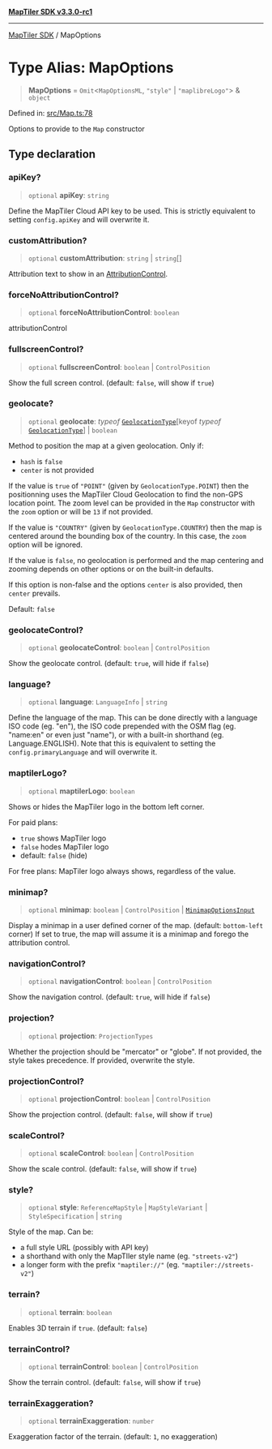 [**MapTiler SDK v3.3.0-rc1**](../README.md)

***

[MapTiler SDK](../README.md) / MapOptions

# Type Alias: MapOptions

> **MapOptions** = `Omit`\<`MapOptionsML`, `"style"` \| `"maplibreLogo"`\> & `object`

Defined in: [src/Map.ts:78](https://github.com/maptiler/maptiler-sdk-js/blob/d9cb958ebf063ecde2f6f583eb172e5a83460e6a/src/Map.ts#L78)

Options to provide to the `Map` constructor

## Type declaration

### apiKey?

> `optional` **apiKey**: `string`

Define the MapTiler Cloud API key to be used. This is strictly equivalent to setting
`config.apiKey` and will overwrite it.

### customAttribution?

> `optional` **customAttribution**: `string` \| `string`[]

Attribution text to show in an [AttributionControl](../classes/AttributionControl.md).

### forceNoAttributionControl?

> `optional` **forceNoAttributionControl**: `boolean`

attributionControl

### fullscreenControl?

> `optional` **fullscreenControl**: `boolean` \| `ControlPosition`

Show the full screen control. (default: `false`, will show if `true`)

### geolocate?

> `optional` **geolocate**: *typeof* [`GeolocationType`](../variables/GeolocationType.md)\[keyof *typeof* [`GeolocationType`](../variables/GeolocationType.md)\] \| `boolean`

Method to position the map at a given geolocation. Only if:
- `hash` is `false`
- `center` is not provided

If the value is `true` of `"POINT"` (given by `GeolocationType.POINT`) then the positionning uses the MapTiler Cloud
Geolocation to find the non-GPS location point.
The zoom level can be provided in the `Map` constructor with the `zoom` option or will be `13` if not provided.

If the value is `"COUNTRY"` (given by `GeolocationType.COUNTRY`) then the map is centered around the bounding box of the country.
In this case, the `zoom` option will be ignored.

If the value is `false`, no geolocation is performed and the map centering and zooming depends on other options or on
the built-in defaults.

If this option is non-false and the options `center` is also provided, then `center` prevails.

Default: `false`

### geolocateControl?

> `optional` **geolocateControl**: `boolean` \| `ControlPosition`

Show the geolocate control. (default: `true`, will hide if `false`)

### language?

> `optional` **language**: `LanguageInfo` \| `string`

Define the language of the map. This can be done directly with a language ISO code (eg. "en"),
the ISO code prepended with the OSM flag (eg. "name:en" or even just "name"),
or with a built-in shorthand (eg. Language.ENGLISH).
Note that this is equivalent to setting the `config.primaryLanguage` and will overwrite it.

### maptilerLogo?

> `optional` **maptilerLogo**: `boolean`

Shows or hides the MapTiler logo in the bottom left corner.

For paid plans:
- `true` shows MapTiler logo
- `false` hodes MapTiler logo
- default: `false` (hide)

For free plans: MapTiler logo always shows, regardless of the value.

### minimap?

> `optional` **minimap**: `boolean` \| `ControlPosition` \| [`MinimapOptionsInput`](../interfaces/MinimapOptionsInput.md)

Display a minimap in a user defined corner of the map. (default: `bottom-left` corner)
If set to true, the map will assume it is a minimap and forego the attribution control.

### navigationControl?

> `optional` **navigationControl**: `boolean` \| `ControlPosition`

Show the navigation control. (default: `true`, will hide if `false`)

### projection?

> `optional` **projection**: `ProjectionTypes`

Whether the projection should be "mercator" or "globe".
If not provided, the style takes precedence. If provided, overwrite the style.

### projectionControl?

> `optional` **projectionControl**: `boolean` \| `ControlPosition`

Show the projection control. (default: `false`, will show if `true`)

### scaleControl?

> `optional` **scaleControl**: `boolean` \| `ControlPosition`

Show the scale control. (default: `false`, will show if `true`)

### style?

> `optional` **style**: `ReferenceMapStyle` \| `MapStyleVariant` \| `StyleSpecification` \| `string`

Style of the map. Can be:
- a full style URL (possibly with API key)
- a shorthand with only the MapTIler style name (eg. `"streets-v2"`)
- a longer form with the prefix `"maptiler://"` (eg. `"maptiler://streets-v2"`)

### terrain?

> `optional` **terrain**: `boolean`

Enables 3D terrain if `true`. (default: `false`)

### terrainControl?

> `optional` **terrainControl**: `boolean` \| `ControlPosition`

Show the terrain control. (default: `false`, will show if `true`)

### terrainExaggeration?

> `optional` **terrainExaggeration**: `number`

Exaggeration factor of the terrain. (default: `1`, no exaggeration)
